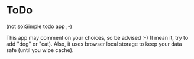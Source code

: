 # ToDo
(not so)Simple todo app ;-)

This app may comment on your choices, so be advised :-) (I mean it, try to add "dog" or "cat).
Also, it uses browser local storage to keep your data safe (until you wipe cache).
